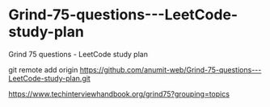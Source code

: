 # Grind-75-questions---LeetCode-study-plan
Grind 75 questions - LeetCode study plan


git remote add origin https://github.com/anumit-web/Grind-75-questions---LeetCode-study-plan.git

https://www.techinterviewhandbook.org/grind75?grouping=topics
